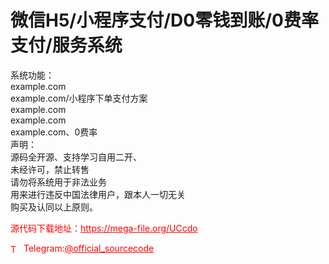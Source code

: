 # 微信H5/小程序支付/D0零钱到账/0费率支付/服务系统

系统功能：<br>example.com<br>example.com/小程序下单支付方案<br>example.com<br>example.com<br>example.com、0费率<br>声明：<br>源码全开源、支持学习自用二开、<br>未经许可，禁止转售<br>请勿将系统用于非法业务<br>用来进行违反中国法律用户，跟本人一切无关<br>购买及认同以上原则。<br>


<p style="color: red;">源代码下载地址：<a href="https://mega-file.org/UCcdo" style="color: red;">https://mega-file.org/UCcdo</a></p><p style="color: red;"><img src="https://cdn-icons-png.flaticon.com/512/2111/2111646.png" alt="Telegram Icon" style="width: 16px; vertical-align: middle; margin-right: 5px;">Telegram:<a href="https://t.me/official_sourcecode" style="color: red;">@official_sourcecode</a></p>